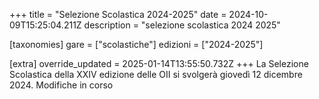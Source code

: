 +++
title = "Selezione Scolastica 2024-2025"
date = 2024-10-09T15:25:04.211Z
description = "selezione scolastica 2024 2025"

[taxonomies]
gare = ["scolastiche"]
edizioni = ["2024-2025"]

[extra]
override_updated = 2025-01-14T13:55:50.732Z
+++
La Selezione Scolastica della XXIV edizione delle OII si svolgerà giovedì 12 dicembre 2024. Modifiche in corso
